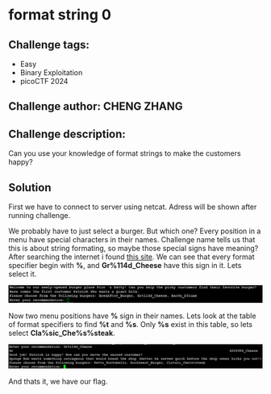 # format string 0
## Challenge tags:
- Easy
- Binary Exploitation 
- picoCTF 2024

## Challenge author: CHENG ZHANG
## Challenge description:
Can you use your knowledge of format strings to make the customers happy?


## Solution
First we have to connect to server using netcat. Adress will be shown after running challenge.

We probably have to just select a burger. But which one? Every position in a menu have special characters in their names. Challenge name tells us that this is about string formating, so maybe those special signs have meaning?
After searching the internet i found [this site](https://www.geeksforgeeks.org/format-specifiers-in-c/). We can see that every format specifier begin with **%**, and **Gr%114d_Cheese** have this sign in it. Lets select it.

![image missing?](./content/format_string_0_01.PNG)

Now two menu positions have **%** sign in their names. Lets look at the table of format specifiers to find **%t** and **%s**. Only **%s** exist in this table, so lets select **Cla%sic_Che%s%steak**.

![image missing?](./content/format_string_0_02.PNG)

And thats it, we have our flag. 
